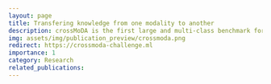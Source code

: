 ```yaml
---
layout: page
title: Transfering knowledge from one modality to another
description: crossMoDA is the first large and multi-class benchmark for unsupervised cross-modality Domain Adaptation for segmentation and classification. More than 100 participants joined the 2021, 2022 and 2023 editions of the challenge.
img: assets/img/publication_preview/crossmoda.png
redirect: https://crossmoda-challenge.ml
importance: 1
category: Research
related_publications: 
---
```


